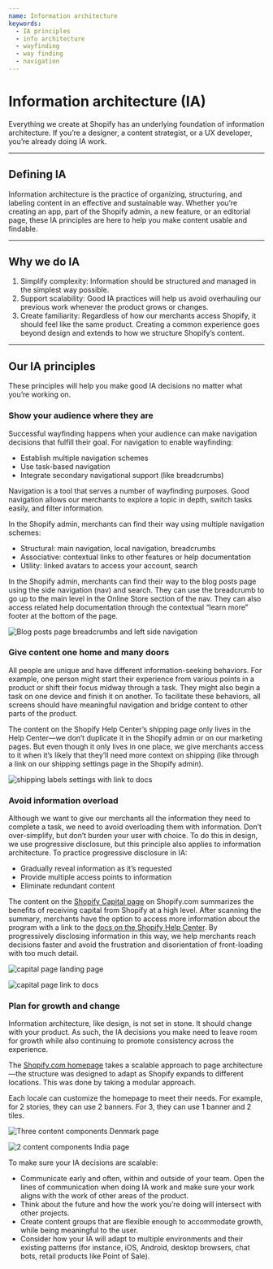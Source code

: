 ```yaml
---
name: Information architecture
keywords:
  - IA principles
  - info architecture
  - wayfinding
  - way finding
  - navigation
---
```


# Information architecture (IA)

Everything we create at Shopify has an underlying foundation of information architecture. If you’re a designer, a content strategist, or a UX developer, you’re already doing IA work.

---

## Defining IA

Information architecture is the practice of organizing, structuring, and labeling content in an effective and sustainable way. Whether you’re creating an app, part of the Shopify admin, a new feature, or an editorial page, these IA principles are here to help you make content usable and findable.

---

## Why we do IA

1. Simplify complexity: Information should be structured and managed in the simplest way possible.
2. Support scalability: Good IA practices will help us avoid overhauling our previous work whenever the product grows or changes.
3. Create familiarity: Regardless of how our merchants access Shopify, it should feel like the same product. Creating a common experience goes beyond design and extends to how we structure Shopify’s content.

---

## Our IA principles

These principles will help you make good IA decisions no matter what you’re working on.

### Show your audience where they are

Successful wayfinding happens when your audience can make navigation decisions that fulfill their goal. For navigation to enable wayfinding:

- Establish multiple navigation schemes
- Use task-based navigation
- Integrate secondary navigational support (like breadcrumbs)

Navigation is a tool that serves a number of wayfinding purposes.
Good navigation allows our merchants to explore a topic in depth, switch tasks easily, and filter information.

In the Shopify admin, merchants can find their way using multiple navigation schemes:

- Structural: main navigation, local navigation, breadcrumbs
- Associative: contextual links to other features or help documentation
- Utility: linked avatars to access your account, search

In the Shopify admin, merchants can find their way to the blog posts page using the side navigation (nav) and search. They can use the breadcrumb to go up to the main level in the Online Store section of the nav. They can also access related help documentation through the contextual “learn more” footer at the bottom of the page.

![Blog posts page breadcrumbs and left side navigation](/images/foundations/foundations/information-architecture/blogposts-breadcrumb-nav@2x.png)

### Give content one home and many doors

All people are unique and have different information-seeking behaviors. For example, one person might start their experience from various points in a product or shift their focus midway through a task. They might also begin a task on one device and finish it on another. To facilitate these behaviors, all screens should have meaningful navigation and bridge content to other parts of the product.

The content on the Shopify Help Center’s shipping page only lives in the Help Center—we don’t duplicate it in the Shopify admin or on our marketing pages. But even though it only lives in one place, we give merchants access to it when it’s likely that they’ll need more context on shipping (like through a link on our shipping settings page in the Shopify admin).

![shipping labels settings with link to docs](/images/foundations/foundations/information-architecture/shippinglabels-link@2x.png)

### Avoid information overload

Although we want to give our merchants all the information they need to complete a task, we need to avoid overloading them with information. Don’t over-simplify, but don’t burden your user with choice. To do this in design, we use progressive disclosure, but this principle also applies to information architecture. To practice progressive disclosure in IA:

- Gradually reveal information as it’s requested
- Provide multiple access points to information
- Eliminate redundant content

The content on the [Shopify Capital page](https://www.shopify.com/capital) on Shopify.com summarizes the benefits of receiving capital from Shopify at a high level. After scanning the summary, merchants have the option to access more information about the program with a link to the [docs on the Shopify Help Center](https://help.shopify.com/en/manual/your-account/shopify-capital?itcat=capital&itterm=capital-resources-help-docs). By progressively disclosing information in this way, we help merchants reach decisions faster and avoid the frustration and disorientation of front-loading with too much detail.

![capital page landing page](/images/foundations/foundations/information-architecture/capitalpage-hero@2x.png)

![capital page link to docs](/images/foundations/foundations/information-architecture/capitalpage-links@2x.png)

### Plan for growth and change

Information architecture, like design, is not set in stone. It should change with your product. As such, the IA decisions you make need to leave room for growth while also continuing to promote consistency across the experience.

The [Shopify.com homepage](https://www.shopify.com/) takes a scalable approach to page architecture—the structure was designed to adapt as Shopify expands to different locations. This was done by taking a modular approach.

Each locale can customize the homepage to meet their needs. For example, for 2 stories, they can use 2 banners. For 3, they can use 1 banner and 2 tiles.

![Three content components Denmark page](/images/foundations/foundations/information-architecture/de-component@2x.png)

![2 content components India page](/images/foundations/foundations/information-architecture/india-component@2x.jpg)

To make sure your IA decisions are scalable:

- Communicate early and often, within and outside of your team.
  Open the lines of communication when doing IA work and make sure your work aligns with the work of other areas of the product.
- Think about the future and how the work you’re doing will intersect with other projects.
- Create content groups that are flexible enough to accommodate growth, while being meaningful to the user.
- Consider how your IA will adapt to multiple environments and their existing patterns (for instance, iOS, Android, desktop browsers, chat bots, retail products like Point of Sale).
